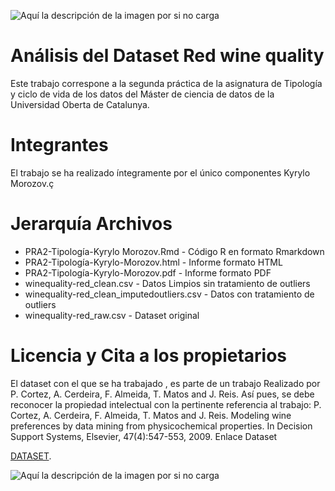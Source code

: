 ![Aquí la descripción de la imagen por si no carga](https://i.pinimg.com/originals/56/7f/7a/567f7aefe14561e6e07fcb4003127a0c.png)
# Análisis del Dataset Red wine quality

Este trabajo correspone a la segunda práctica de la asignatura de Tipología y ciclo de vida de los datos del Máster de ciencia de datos de la Universidad Oberta de Catalunya.

# Integrantes

El trabajo se ha realizado íntegramente por el único componentes Kyrylo Morozov.ç

# Jerarquía Archivos

* PRA2-Tipología-Kyrylo Morozov.Rmd - Código R en formato Rmarkdown
* PRA2-Tipología-Kyrylo-Morozov.html - Informe formato HTML
* PRA2-Tipología-Kyrylo-Morozov.pdf - Informe formato PDF
* winequality-red_clean.csv - Datos Limpios sin tratamiento de outliers
* winequality-red_clean_imputedoutliers.csv - Datos con tratamiento de outliers
* winequality-red_raw.csv  - Dataset original

# Licencia y Cita a los propietarios

El dataset con el que  se ha trabajado , es parte de un trabajo Realizado por P. Cortez, A. Cerdeira, F.
Almeida, T. Matos and J. Reis. Así pues, se debe reconocer la propiedad intelectual con la pertinente referencia
al trabajo:
P. Cortez, A. Cerdeira, F. Almeida, T. Matos and J. Reis. Modeling wine preferences by data mining from
physicochemical properties. In Decision Support Systems, Elsevier, 47(4):547-553, 2009. Enlace Dataset
<p><a href="https://archive.ics.uci.edu/ml/datasets/wine+quality" target="_blank">DATASET</a>.</p>


![Aquí la descripción de la imagen por si no carga](https://www.uoc.edu/portal/_resources/common/imatges/marca_UOC/UOC_Masterbrand_3linies.jpg)
